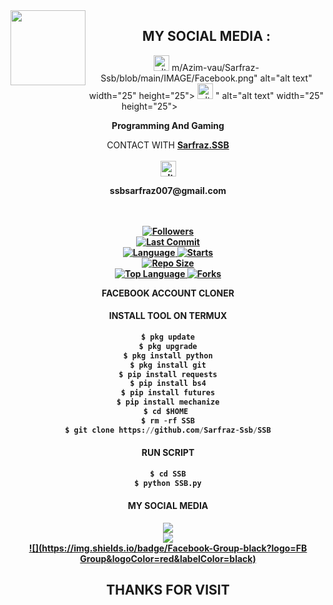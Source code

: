 <img src="https://github.com/Sarfraz-Ssb/Sarfraz-Ssb/blob/main/IMAGE/Sarfraz-Ssb.gif" width="120" height="120" align="left">
<center>
  
  
 
   ##  MY SOCIAL MEDIA : <br>
<a href="https://facebook.com/groups/3017062245271082/" target="_blank"><img src="https://github.com/Azim-vau/Azim-vau/blob/main/IMAGE/Facebook.group.png" alt="alt text" width="25" height="25"></a> m/Azim-vau/Sarfraz-Ssb/blob/main/IMAGE/Facebook.png" alt="alt text" width="25" height="25"></a>
<a href="https://www.facebook.com/msb.Father.of.chutya" target="_blank"><img src="https://github.com/Sarfraz-Ssb/SSB/blob/main/IMAGE/facebook.png" alt="alt text" width="25" height="25"></a> " alt="alt text" width="25" height="25"></a> 
&nbsp;&nbsp;     &nbsp;&nbsp;    &nbsp;&nbsp;   &nbsp;&nbsp;   &nbsp;&nbsp;
  
____Programming And Gaming____

CONTACT WITH <a href="https://github.com/Sarfraz-Ssb"><b>Sarfraz.SSB </a> </br><br>
<img src="https://github.com/Sarfraz-Ssb/Sarfraz-Ssb/blob/main/IMAGE/contact.png" alt="alt text" width="25" height="25"> <br>
<p>ssbsarfraz007@gmail.com</p>  <br> <br> 


<a href="https://github.com/Sarfraz-Ssb/followers">
<img title="Followers" src="https://img.shields.io/github/followers/Sarfraz-Ssb?label=Followers&color=blue&style=flat-square"></a>

<br>
  <a href="https://github.com/Sarfraz-Ssb/termux-style/stargazers/">
  <a href="https://github.com/Sarfraz-Ssb/SSB">
    <img alt="Last Commit" src="https://img.shields.io/github/last-commit/Sarfraz-Ssb/SSB.svg"/>
  </a>
<br>
  <a href="https://github.com/Sarfraz-Ssb/SSB">
    <img alt="Language" src="https://img.shields.io/github/languages/count/Sarfraz-Ssb/SSB.svg"/>
  </a>
  <a href="https://github.com/Sarfraz-Ssb/SSB">
    <img alt="Starts" src="https://img.shields.io/github/stars/Sarfraz-Ssb/SSB.svg"/>
  </a>
<br>
<a href="https://github.com/Sarfraz-Ssb/SSB">
    <img alt="Repo Size" src="https://img.shields.io/github/repo-size/Sarfraz-Ssb/SSB.svg"/>
  </a>
<br>
<a href="https://github.com/Sarfraz-Ssb/SSB">
    <img alt="Top Language" src="https://img.shields.io/github/languages/top/Sarfraz-Ssb/SSB.svg"/> <a                                                                                                        href="https://github.com/Azim-vau/fcpromax">
    <img alt="Forks" src="https://img.shields.io/github/forks/Sarfraz-Ssb/SSB.svg"/>
  </a>
</div>

</br>
<p align="center">
      FACEBOOK ACCOUNT CLONER
</p>
  
#### INSTALL TOOL ON TERMUX
```python
$ pkg update
$ pkg upgrade
$ pkg install python
$ pkg install git
$ pip install requests
$ pip install bs4
$ pip install futures
$ pip install mechanize
$ cd $HOME 
$ rm -rf SSB
$ git clone https://github.com/Sarfraz-Ssb/SSB
```
#### RUN SCRIPT
```python
$ cd SSB
$ python SSB.py
```


#### MY SOCIAL MEDIA

[![](https://img.shields.io/badge/Github-black?logo=Github&logoColor=red&labelColor=black)](https://github.com/Sarfraz-Ssb) <br>
[![](https://img.shields.io/badge/Facebook-black?logo=Facebook&logoColor=red&labelColor=black)](https://www.facebook.com/msb.Father.of.chutya) <br>
[![](https://img.shields.io/badge/Facebook-Group-black?logo=FB Group&logoColor=red&labelColor=black)](https://facebook.com/groups/3017062245271082/) <br>


<h2> THANKS FOR VISIT <h2\>
